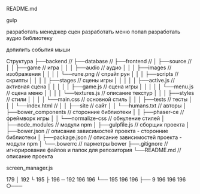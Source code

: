README.md

gulp

разработать менеджер сцен
разработать меню попап
разработать аудио библиотеку

допилить события мыши

Структура
├──backend                             //
├──database                            //
├──frontend                            //
│  ├──source                           // 
│  │  ├──game                          // игра
│  │  │  ├──audio                      // аудио
│  │  │  ├──images                     // изображения
│  │  │  │  └──rune.png                // спрайт рун
│  │  │  ├──scripts                    // скрипты
│  │  │  │  ├──stages                  // сцены игры
│  │  │  │  │  ├──active.js            // активная сцена
│  │  │  │  │  ├──game.js              // сцена игры
│  │  │  │  │  └──menu.js              // сцена меню
│  │  │  │  └──textures.js             // описание текстур
│  │  │  ├──styles                     // стили
│  │  │  │  └──main.css                // основной стиль
│  │  │  ├──tests                      // тесты
│  │  │  └──index.html                 // 
│  │  ├──site                          // сайт
│  │  └──humans.txt                    // авторы
│  ├──bower_components                 // сторонние библиотеки
│  │  ├──phaser-ce                     // фреймворк игры
│  │  └──normalize-css                 // обнуление стилей
│  ├──node_modules                     // модули npm
│  ├──gulpfile.js                      // сборщик проекта
│  ├──bower.json                       // описание зависимостей проекта - сторонние библиотеки
│  ├──package.json                     // описание зависимостей проекта - модули npm
│  └──.bowerrc                         // парметры bower
├──.gitignore                          // игнорирование файлов и папок для репозитория
└──README.md                           // описание проекта


screen_manager.js


179             │
192             └
195             ├
196             ─
192 196 196     └──
195 196 196     ├──
9 196 196 196   ○───